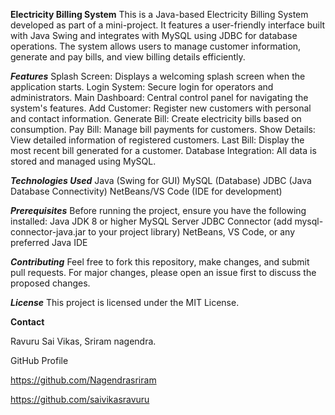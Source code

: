 **Electricity Billing System**
This is a Java-based Electricity Billing System developed as part of a mini-project. It features a user-friendly interface built with Java Swing and integrates with MySQL using JDBC for database operations. The system allows users to manage customer information, generate and pay bills, and view billing details efficiently.

**_Features_** 
Splash Screen: Displays a welcoming splash screen when the application starts.
Login System: Secure login for operators and administrators.
Main Dashboard: Central control panel for navigating the system's features.
Add Customer: Register new customers with personal and contact information.
Generate Bill: Create electricity bills based on consumption.
Pay Bill: Manage bill payments for customers.
Show Details: View detailed information of registered customers.
Last Bill: Display the most recent bill generated for a customer.
Database Integration: All data is stored and managed using MySQL.

**_Technologies Used_**
Java (Swing for GUI)
MySQL (Database)
JDBC (Java Database Connectivity)
NetBeans/VS Code (IDE for development)

**_Prerequisites_**
Before running the project, ensure you have the following installed:
Java JDK 8 or higher
MySQL Server
JDBC Connector (add mysql-connector-java.jar to your project library)
NetBeans, VS Code, or any preferred Java IDE

**_Contributing_**
Feel free to fork this repository, make changes, and submit pull requests. For major changes, please open an issue first to discuss the proposed changes.

**_License_**
This project is licensed under the MIT License.

**Contact**

Ravuru Sai Vikas,
Sriram nagendra.

GitHub Profile

https://github.com/Nagendrasriram

https://github.com/saivikasravuru
